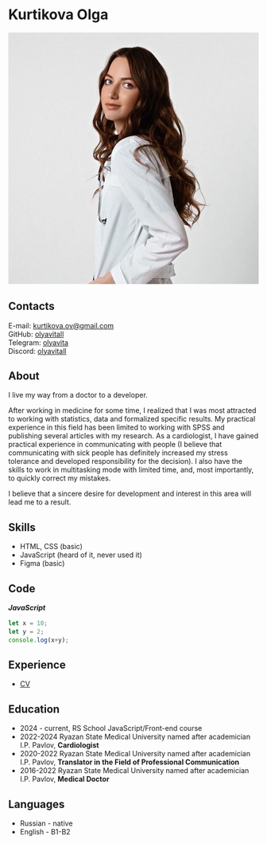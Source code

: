 # Kurtikova Olga
![Фото](/CV.jpg)

## Contacts
E-mail: kurtikova.ov@gmail.com  
GitHub: [olyavitall](https://github.com/olyavitall)  
Telegram: [olyavita](https://t.me/olyavita)  
Discord: [olyavitall](https://discord.com/users/1254828059178307674)

## About
I live my way from a doctor to a developer.

After working in medicine for some time, I realized that I was most attracted to working with statistics, data and formalized specific results. My practical experience in this field has been limited to working with SPSS and publishing several articles with my research. As a cardiologist, I have gained practical experience in communicating with people (I believe that communicating with sick people has definitely increased my stress tolerance and developed responsibility for the decision). I also have the skills to work in multitasking mode with limited time, and, most importantly, to quickly correct my mistakes. 

I believe that a sincere desire for development and interest in this area will lead me to a result.

## Skills
* HTML, CSS (basic)
* JavaScript (heard of it, never used it)
* Figma (basic)

## Code
***JavaScript***
```javascript
let x = 10;
let y = 2;
console.log(x+y);
```
## Experience
* [CV](https://github.com/olyavitall/rsschool-cv.git)

## Education
* 2024 - current, RS School JavaScript/Front-end course
* 2022-2024 Ryazan State Medical University named after academician I.P. Pavlov, **Cardiologist**
* 2020-2022 Ryazan State Medical University named after academician I.P. Pavlov, **Translator in the Field of Professional Communication**
* 2016-2022 Ryazan State Medical University named after academician I.P. Pavlov, **Medical Doctor**

## Languages
* Russian - native
* English - B1-B2